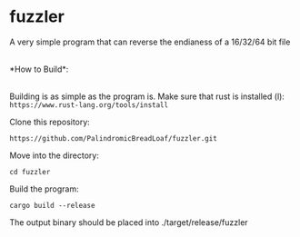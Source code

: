 # fuzzler
A very simple program that can reverse the endianess of a 16/32/64 bit file

\
\*How to Build*:

\
Building is as simple as the program is. Make sure that rust is installed (l): 
```https://www.rust-lang.org/tools/install```

Clone this repository: 

```https://github.com/PalindromicBreadLoaf/fuzzler.git```

Move into the directory: 

```cd fuzzler```

Build the program:

```cargo build --release```

The output binary should be placed into ./target/release/fuzzler

